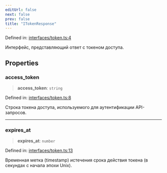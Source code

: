 ```yaml
---
editUrl: false
next: false
prev: false
title: "ITokenResponse"
---
```


Defined in: [interfaces/token.ts:4](https://github.com/zloishavrin/gigachat-node/blob/ab8b775e72c82ff0f01d5047b5aa86d922ba4ef0/src/interfaces/token.ts#L4)

Интерфейс, представляющий ответ с токеном доступа.

## Properties

### access\_token

> **access\_token**: `string`

Defined in: [interfaces/token.ts:8](https://github.com/zloishavrin/gigachat-node/blob/ab8b775e72c82ff0f01d5047b5aa86d922ba4ef0/src/interfaces/token.ts#L8)

Строка токена доступа, используемого для аутентификации API-запросов.

***

### expires\_at

> **expires\_at**: `number`

Defined in: [interfaces/token.ts:13](https://github.com/zloishavrin/gigachat-node/blob/ab8b775e72c82ff0f01d5047b5aa86d922ba4ef0/src/interfaces/token.ts#L13)

Временная метка (timestamp) истечения срока действия токена (в секундах с начала эпохи Unix).
